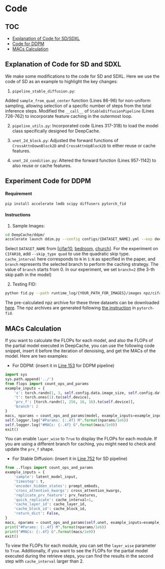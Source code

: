 
# Code

## TOC
- [Explanation of Code for SD/SDXL](#code-for-sd-and-sdxl)
- [Code for DDPM](#experiment-code-for-ddpm)
- [MACs Calculation](#macs-calculation)

## Explanation of Code for SD and SDXL

We make some modifications to the code for SD and SDXL. Here we use the code of SD as an example to highlight the key changes:

1. `pipeline_stable_diffusion.py`:

Added `sample_from_quad_center` function (Lines 86-96) for non-uniform sampling, allowing selection of a specific number of steps from the total inference steps.
Modified the `__call__` of `StableDiffusionPipeline` (Lines 726-762) to incorporate feature caching in the outermost loop.

2. `pipeline_utils.py`:
Incorporated code (Lines 317-318) to load the model class specifically designed for DeepCache.

3. `unet_2d_block.py`:
Adjusted the forward functions of `CrossAttnDownBlock2D` and `CrossAttnUpBlock2D` to either reuse or cache features.

4. `unet_2d_condition.py`:
Altered the forward function (Lines 957-1142) to also reuse or cache features.

## Experiment Code for DDPM

#### Requirement
```
pip install accelerate lmdb scipy diffusers pytorch_fid
```

#### Instructions
1. Sample Images:
```bash
cd DeepCache/ddpm/
accelerate launch ddim.py --config configs/{DATASET_NAME}.yml --exp deepcache --fid --timesteps 100 --eta 0 --ni --use_pretrained --cache --cache_interval 5 --branch 2
```
Select `DATASET_NAME` from [<u>cifar10</u>, <u>bedroom</u>, <u>church</u>]. For the experiment on `CIFAR10`, add `--skip_type quad` to use the quadratic skip type. `cache_interval` here corresponds to `N` in `1:N` as specified in the paper, and `branch` represents the selected branch to perform the caching strategy. The value of `branch` starts from 0.  In our experiment, we set `branch=2` (the 3-th skip path in the model)

2. Testing FID:
```bash
python fid.py --path runtime_log/{YOUR_PATH_FOR_IMAGES}/images npz/cifar10_fid.npz
```
The pre-calculated npz archive for these three datasets can be downloaded [here](https://drive.google.com/file/d/1oAb3Jik40mExmUhWcF990IRDY5UvT1rh/view?usp=sharing). The npz archives are generated following [the instruction](https://github.com/mseitzer/pytorch-fid?tab=readme-ov-file#generating-a-compatible-npz-archive-from-a-dataset) in `pytorch-fid`.

## MACs Calculation
If you want to calculate the FLOPs for each model, and also the FLOPs of the partial model executed in DeepCache, you can use the following code snippet, insert it before the iteration of denoising, and get the MACs of the model. Here are two examples:

* For DDPM: (insert it in [Line 153](https://github.com/horseee/DeepCache/blob/fb0ec94e046068eceebe185b2f5cada55b11be1e/DeepCache/ddpm/ddpm/runners/deepcache.py#L153) for DDPM pipeline)
```python
import sys
sys.path.append('../')
from flops import count_ops_and_params
example_inputs = {
    'x': torch.randn(1, 3, self.config.data.image_size, self.config.data.image_size).to(self.device), 
    't': torch.ones(1).to(self.device),
    'prv_f': [torch.randn(1, 256, 16, 16).to(self.device)],
    'branch': 2
}
macs, nparams = count_ops_and_params(model, example_inputs=example_inputs, layer_wise=False)
self.logger.log("#Params: {:.4f} M".format(nparams/1e6))
self.logger.log("#MACs: {:.4f} G".format(macs/1e9))
exit()
```
You can enable `layer_wise` to `True` to display the FLOPs for each module. If you are using a different branch for caching, you might need to check and update the `prv_f` shape.

* For Stable Diffusion: (insert it in [Line 752](https://github.com/horseee/DeepCache/blob/fb0ec94e046068eceebe185b2f5cada55b11be1e/DeepCache/sd/pipeline_stable_diffusion.py#L752) for SD pipeline)
```python
from ..flops import count_ops_and_params
example_inputs = {
    'sample': latent_model_input, 
    'timestep': t,
    'encoder_hidden_states': prompt_embeds,
    'cross_attention_kwargs': cross_attention_kwargs,
    'replicate_prv_feature': prv_features,
    'quick_replicate': cache_interval>1,
    'cache_layer_id': cache_layer_id,
    'cache_block_id': cache_block_id,
    'return_dict': False,
}
macs, nparams = count_ops_and_params(self.unet, example_inputs=example_inputs, layer_wise=False)
print("#Params: {:.4f} M".format(nparams/1e6))
print("#MACs: {:.4f} G".format(macs/1e9))
exit() 
```
To view the FLOPs for each module, you can set the `layer_wise` parameter to `True`. Additionally, if you want to see the FLOPs for the partial model executed during the retrieve steps, you can find the results in the second step with `cache_interval` larger than 2.








